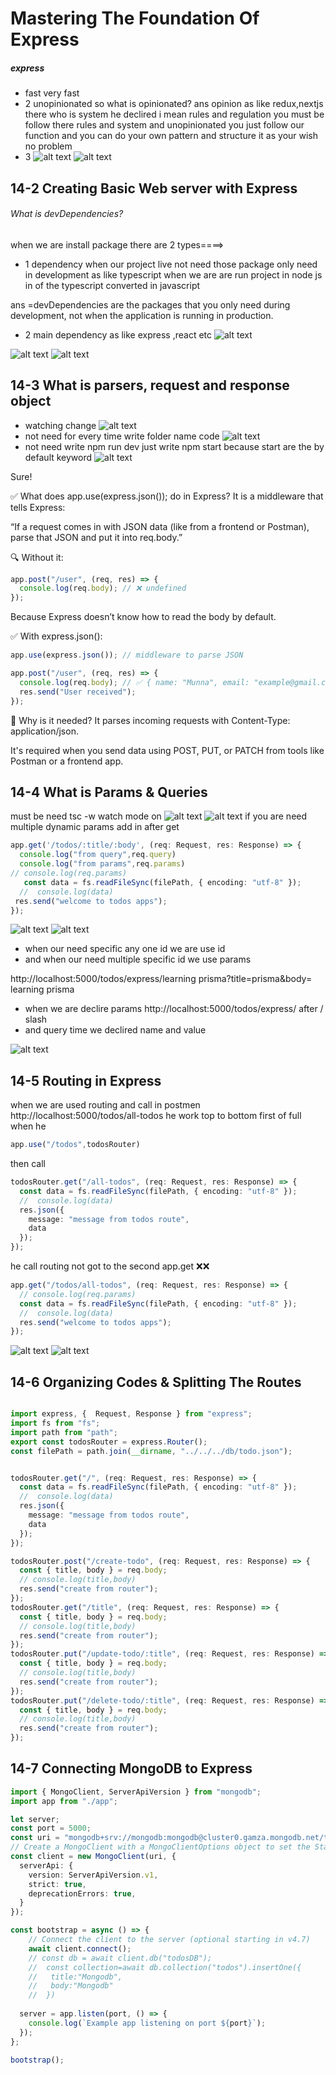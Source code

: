 # Mastering The Foundation Of Express
##### express
- fast very fast
- 2 unopinionated  so what is opinionated?
ans opinion as like redux,nextjs there who is system he declired i mean rules and regulation you must be follow there rules and system
and unopinionated you just follow our function and you can do your own pattern and structure it as your wish no problem
- 3
![alt text](image.png)
![alt text](image-1.png)

## 14-2 Creating Basic Web server with Express
###### What is devDependencies?
when we are install package there are 2 types====>
- 1 dependency when our project live not need those package only need in development as like typescript
 when we are are run project in node js in of the typescript converted in javascript

 ans =devDependencies are the packages that you only need during development, not when the application is running in production.
- 2 main dependency as like express ,react etc
![alt text](image-2.png)

![alt text](image-3.png)
![alt text](image-4.png)

## 14-3 What is parsers, request and response object
- watching change
![alt text](image-5.png)
- not need for every time write folder name code
![alt text](image-6.png)
- not need write npm run dev just write npm start 
because start are the by default keyword
![alt text](image-7.png)

Sure!

✅ What does app.use(express.json()); do in Express?
It is a middleware that tells Express:

“If a request comes in with JSON data (like from a frontend or Postman), parse that JSON and put it into req.body.”

🔍 Without it:
```ts
app.post("/user", (req, res) => {
  console.log(req.body); // ❌ undefined
});
```
Because Express doesn’t know how to read the body by default.

✅ With express.json():
```ts
app.use(express.json()); // middleware to parse JSON
```
```ts
app.post("/user", (req, res) => {
  console.log(req.body); // ✅ { name: "Munna", email: "example@gmail.com" }
  res.send("User received");
});
```
📌 Why is it needed?
It parses incoming requests with Content-Type: application/json.

It's required when you send data using POST, PUT, or PATCH from tools like Postman or a frontend app.

## 14-4 What is Params & Queries
 must be need tsc -w watch mode on 
![alt text](image-8.png)
![alt text](image-9.png)
if you are need multiple dynamic params add in after get
```ts
app.get('/todos/:title/:body', (req: Request, res: Response) => {
  console.log("from query",req.query)
  console.log("from params",req.params)
// console.log(req.params)
   const data = fs.readFileSync(filePath, { encoding: "utf-8" });
  //  console.log(data)
 res.send("welcome to todos apps");
});
```
![alt text](image-10.png)
![alt text](image-11.png)

- when our need specific any one id we are use id
- and when our need multiple specific id we use params

http://localhost:5000/todos/express/learning prisma?title=prisma&body= learning prisma

- when we are declire params  http://localhost:5000/todos/express/ after / slash
- and query time we declired name and value

![alt text](image-12.png)

## 14-5 Routing in Express
when we are used routing
and call in postmen http://localhost:5000/todos/all-todos he work top to bottom first of full when he 
```ts
app.use("/todos",todosRouter)
``` 
then call 
```ts 
todosRouter.get("/all-todos", (req: Request, res: Response) => {
  const data = fs.readFileSync(filePath, { encoding: "utf-8" });
  //  console.log(data)
  res.json({
    message: "message from todos route",
    data
  });
});
```
he call routing not got to the second app.get ❌❌
```ts 
app.get("/todos/all-todos", (req: Request, res: Response) => {
  // console.log(req.params)
  const data = fs.readFileSync(filePath, { encoding: "utf-8" });
  //  console.log(data)
  res.send("welcome to todos apps");
});
```

![alt text](image-14.png)
![alt text](image-13.png)

## 14-6 Organizing Codes & Splitting The Routes

```ts

import express, {  Request, Response } from "express";
import fs from "fs";
import path from "path";
export const todosRouter = express.Router();
const filePath = path.join(__dirname, "../../../db/todo.json");


todosRouter.get("/", (req: Request, res: Response) => {
  const data = fs.readFileSync(filePath, { encoding: "utf-8" });
  //  console.log(data)
  res.json({
    message: "message from todos route",
    data
  });
});

todosRouter.post("/create-todo", (req: Request, res: Response) => {
  const { title, body } = req.body;
  // console.log(title,body)
  res.send("create from router");
});
todosRouter.get("/title", (req: Request, res: Response) => {
  const { title, body } = req.body;
  // console.log(title,body)
  res.send("create from router");
});
todosRouter.put("/update-todo/:title", (req: Request, res: Response) => {
  const { title, body } = req.body;
  // console.log(title,body)
  res.send("create from router");
});
todosRouter.put("/delete-todo/:title", (req: Request, res: Response) => {
  const { title, body } = req.body;
  // console.log(title,body)
  res.send("create from router");
});
```
## 14-7 Connecting MongoDB to Express
```ts
import { MongoClient, ServerApiVersion } from "mongodb";
import app from "./app";

let server;
const port = 5000;
const uri = "mongodb+srv://mongodb:mongodb@cluster0.gamza.mongodb.net/todosDB?retryWrites=true&w=majority&appName=Cluster0";
// Create a MongoClient with a MongoClientOptions object to set the Stable API version
const client = new MongoClient(uri, {
  serverApi: {
    version: ServerApiVersion.v1,
    strict: true,
    deprecationErrors: true,
  }
});

const bootstrap = async () => {
    // Connect the client to the server	(optional starting in v4.7)
    await client.connect();
    // const db = await client.db("todosDB");
    //  const collection=await db.collection("todos").insertOne({
    //   title:"Mongodb",
    //   body:"Mongodb"
    //  })
   
  server = app.listen(port, () => {
    console.log(`Example app listening on port ${port}`);
  });
};

bootstrap();
```